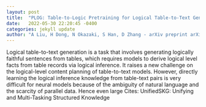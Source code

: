 ```yaml
---
layout: post
title:  "PLOG: Table-to-Logic Pretraining for Logical Table-to-Text Generation"
date:   2022-05-30 22:20:45 -0400
categories: jekyll update
author: "A Liu, H Dong, N Okazaki, S Han, D Zhang - arXiv preprint arXiv:2205.12697, 2022"
---
```

Logical table-to-text generation is a task that involves generating logically faithful sentences from tables, which requires models to derive logical level facts from table records via logical inference. It raises a new challenge on the logical-level content planning of table-to-text models. However, directly learning the logical inference knowledge from table-text pairs is very difficult for neural models because of the ambiguity of natural language and the scarcity of parallel data. Hence even large  Cites: UnifiedSKG: Unifying and Multi-Tasking Structured Knowledge 